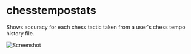 # chesstempostats
Shows accuracy for each chess tactic taken from a user's chess tempo history file.

![Screenshot](https://i.imgur.com/pHMD0iZ.png)
